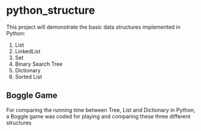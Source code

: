 # python_structure
This project will demonstrate the basic data structures implemented in Python:
1. List
2. LinkedList
3. Set
4. Binary Search Tree
5. Dictionary
6. Sorted List

## Boggle Game
For comparing the running time between Tree, List and Dictionary in Python, a Boggle game was coded for playing and comparing these three different structures
